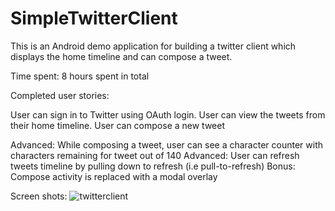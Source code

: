# SimpleTwitterClient

This is an Android demo application for building a twitter client which displays the home timeline and can compose a tweet.

Time spent: 8 hours spent in total

Completed user stories:

User can sign in to Twitter using OAuth login.
User can view the tweets from their home timeline.
User can compose a new tweet

Advanced: While composing a tweet, user can see a character counter with characters remaining for tweet out of 140
Advanced: User can refresh tweets timeline by pulling down to refresh (i.e pull-to-refresh)
Bonus: Compose activity is replaced with a modal overlay

Screen shots:
![twitterclient](https://cloud.githubusercontent.com/assets/6395284/6590960/30dc27c0-c776-11e4-9426-9b90c2abeabc.gif)
